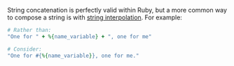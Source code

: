String concatenation is perfectly valid within Ruby, but a more common way to compose a string is with [string interpolation](http://ruby-for-beginners.rubymonstas.org/bonus/string_interpolation.html). For example:

```ruby
# Rather than:
"One for " + %{name_variable} + ", one for me"

# Consider:
"One for #{%{name_variable}}, one for me."
```
